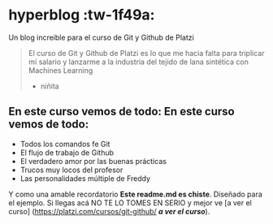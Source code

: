 # hyperblog :tw-1f49a:
Un blog increible para el curso de Git y Github de Platzi
>El curso de Git y Github de Platzi es lo que me hacia falta para triplicar mí salario y lanzarme a la industria del tejido de lana sintética con Machines Learning
> - niñita

## En este curso vemos de todo: En este curso vemos de todo:
* Todos los comandos fe Git
* El flujo de trabajo de Github
* El verdadero amor por las buenas prácticas
* Trucos muy locos del profesor
* Las personalidades múltiple de Freddy

Y como una amable recordatorio **Este readme.md es chiste**. Diseñado para el ejemplo. Si llegas acá NO TE LO TOMES EN SERIO y mejor ve [a ver el curso] (https://platzi.com/cursos/git-github/ ***a ver el curso***).
